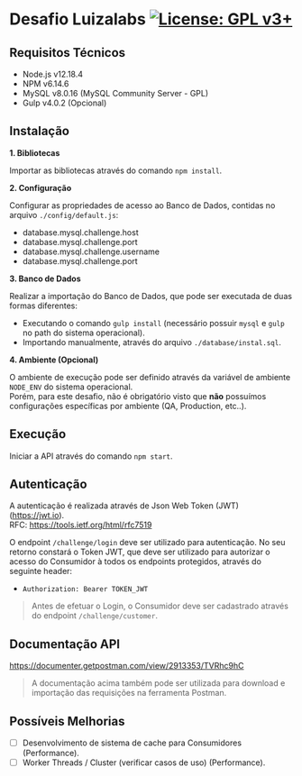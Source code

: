 # Desafio Luizalabs [![License: GPL v3+](https://img.shields.io/badge/License-GPL%20v3%2B-blue.svg)](https://www.gnu.org/licenses/gpl-3.0)

## Requisitos Técnicos

- Node.js v12.18.4
- NPM v6.14.6
- MySQL v8.0.16 (MySQL Community Server - GPL)
- Gulp v4.0.2 (Opcional)

## Instalação

**1. Bibliotecas**

Importar as bibliotecas através do comando `npm install`.

**2. Configuração**

Configurar as propriedades de acesso ao Banco de Dados, contidas no arquivo `./config/default.js`:

- database.mysql.challenge.host
- database.mysql.challenge.port
- database.mysql.challenge.username
- database.mysql.challenge.port

**3. Banco de Dados**

Realizar a importação do Banco de Dados, que pode ser executada de duas formas diferentes:
- Executando o comando `gulp install` (necessário possuir `mysql` e `gulp` no path do sistema operacional).
- Importando manualmente, através do arquivo `./database/instal.sql`.

**4. Ambiente (Opcional)**

O ambiente de execução pode ser definido através da variável de ambiente `NODE_ENV` do sistema operacional.  
Porém, para este desafio, não é obrigatório visto que **não** possuímos configurações específicas por ambiente (QA, Production, etc..).

## Execução

Iniciar a API através do comando `npm start`.

## Autenticação

A autenticação é realizada através de Json Web Token (JWT) (https://jwt.io).  
RFC: https://tools.ietf.org/html/rfc7519

O endpoint `/challenge/login` deve ser utilizado para autenticação. No seu retorno constará o Token JWT, que deve ser utilizado para autorizar o acesso do Consumidor à todos os endpoints protegidos, através do seguinte header:

- ```Authorization: Bearer TOKEN_JWT```

> Antes de efetuar o Login, o Consumidor deve ser cadastrado através do endpoint `/challenge/customer`.

## Documentação API

https://documenter.getpostman.com/view/2913353/TVRhc9hC

> A documentação acima também pode ser utilizada para download e importação das requisições na ferramenta Postman.

## Possíveis Melhorias

- [ ] Desenvolvimento de sistema de cache para Consumidores (Performance).
- [ ] Worker Threads / Cluster (verificar casos de uso) (Performance).